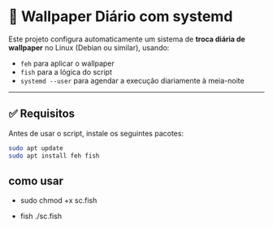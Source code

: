 # 📄 Wallpaper Diário com systemd 

Este projeto configura automaticamente um sistema de **troca diária de wallpaper** no Linux (Debian ou similar), usando:

- `feh` para aplicar o wallpaper
- `fish` para a lógica do script
- `systemd --user` para agendar a execução diariamente à meia-noite

---

## ✅ Requisitos

Antes de usar o script, instale os seguintes pacotes:

```bash
sudo apt update
sudo apt install feh fish

```
## como usar 
- sudo chmod +x sc.fish

- fish ./sc.fish
